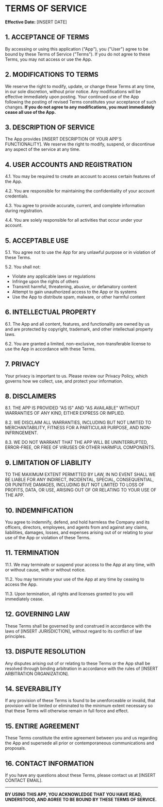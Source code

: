# TERMS OF SERVICE

**Effective Date:** [INSERT DATE]

## 1. ACCEPTANCE OF TERMS

By accessing or using this application ("App"), you ("User") agree to be bound by these Terms of Service ("Terms"). If you do not agree to these Terms, you may not access or use the App.

## 2. MODIFICATIONS TO TERMS

We reserve the right to modify, update, or change these Terms at any time, in our sole discretion, without prior notice. Any modifications will be effective immediately upon posting. Your continued use of the App following the posting of revised Terms constitutes your acceptance of such changes. **If you do not agree to any modifications, you must immediately cease all use of the App.**

## 3. DESCRIPTION OF SERVICE

The App provides [INSERT DESCRIPTION OF YOUR APP'S FUNCTIONALITY]. We reserve the right to modify, suspend, or discontinue any aspect of the service at any time.

## 4. USER ACCOUNTS AND REGISTRATION

4.1. You may be required to create an account to access certain features of the App.

4.2. You are responsible for maintaining the confidentiality of your account credentials.

4.3. You agree to provide accurate, current, and complete information during registration.

4.4. You are solely responsible for all activities that occur under your account.

## 5. ACCEPTABLE USE

5.1. You agree not to use the App for any unlawful purpose or in violation of these Terms.

5.2. You shall not:
- Violate any applicable laws or regulations
- Infringe upon the rights of others
- Transmit harmful, threatening, abusive, or defamatory content
- Attempt to gain unauthorized access to the App or its systems
- Use the App to distribute spam, malware, or other harmful content

## 6. INTELLECTUAL PROPERTY

6.1. The App and all content, features, and functionality are owned by us and are protected by copyright, trademark, and other intellectual property laws.

6.2. You are granted a limited, non-exclusive, non-transferable license to use the App in accordance with these Terms.

## 7. PRIVACY

Your privacy is important to us. Please review our Privacy Policy, which governs how we collect, use, and protect your information.

## 8. DISCLAIMERS

8.1. THE APP IS PROVIDED "AS IS" AND "AS AVAILABLE" WITHOUT WARRANTIES OF ANY KIND, EITHER EXPRESS OR IMPLIED.

8.2. WE DISCLAIM ALL WARRANTIES, INCLUDING BUT NOT LIMITED TO MERCHANTABILITY, FITNESS FOR A PARTICULAR PURPOSE, AND NON-INFRINGEMENT.

8.3. WE DO NOT WARRANT THAT THE APP WILL BE UNINTERRUPTED, ERROR-FREE, OR FREE OF VIRUSES OR OTHER HARMFUL COMPONENTS.

## 9. LIMITATION OF LIABILITY

TO THE MAXIMUM EXTENT PERMITTED BY LAW, IN NO EVENT SHALL WE BE LIABLE FOR ANY INDIRECT, INCIDENTAL, SPECIAL, CONSEQUENTIAL, OR PUNITIVE DAMAGES, INCLUDING BUT NOT LIMITED TO LOSS OF PROFITS, DATA, OR USE, ARISING OUT OF OR RELATING TO YOUR USE OF THE APP.

## 10. INDEMNIFICATION

You agree to indemnify, defend, and hold harmless the Company and its officers, directors, employees, and agents from and against any claims, liabilities, damages, losses, and expenses arising out of or relating to your use of the App or violation of these Terms.

## 11. TERMINATION

11.1. We may terminate or suspend your access to the App at any time, with or without cause, with or without notice.

11.2. You may terminate your use of the App at any time by ceasing to access the App.

11.3. Upon termination, all rights and licenses granted to you will immediately cease.

## 12. GOVERNING LAW

These Terms shall be governed by and construed in accordance with the laws of [INSERT JURISDICTION], without regard to its conflict of law principles.

## 13. DISPUTE RESOLUTION

Any disputes arising out of or relating to these Terms or the App shall be resolved through binding arbitration in accordance with the rules of [INSERT ARBITRATION ORGANIZATION].

## 14. SEVERABILITY

If any provision of these Terms is found to be unenforceable or invalid, that provision will be limited or eliminated to the minimum extent necessary so that these Terms will otherwise remain in full force and effect.

## 15. ENTIRE AGREEMENT

These Terms constitute the entire agreement between you and us regarding the App and supersede all prior or contemporaneous communications and proposals.

## 16. CONTACT INFORMATION

If you have any questions about these Terms, please contact us at [INSERT CONTACT EMAIL].

---

**BY USING THIS APP, YOU ACKNOWLEDGE THAT YOU HAVE READ, UNDERSTOOD, AND AGREE TO BE BOUND BY THESE TERMS OF SERVICE.**